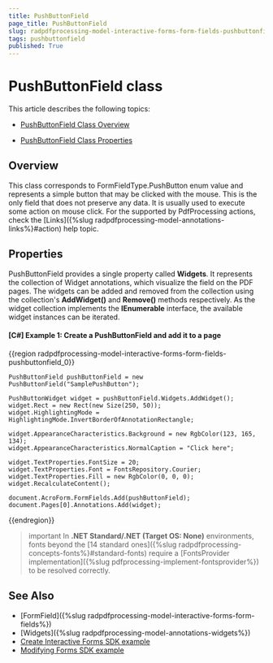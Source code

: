 ```yaml
---
title: PushButtonField 
page_title: PushButtonField 
slug: radpdfprocessing-model-interactive-forms-form-fields-pushbuttonfield
tags: pushbuttonfield
published: True
---
```



# PushButtonField class

This article describes the following topics:

* [PushButtonField Class Overview](#overview)

* [PushButtonField Class Properties](#properties)

## Overview

This class corresponds to FormFieldType.PushButton enum value and represents a simple button that may be clicked with the mouse. This is the only field that does not preserve any data. It is usually used to execute some action on mouse click. For the supported by PdfProcessing actions, check the [Links]({%slug radpdfprocessing-model-annotations-links%}#action) help topic.

## Properties

PushButtonField provides a single property called **Widgets**. It represents the collection of Widget annotations, which visualize the field on the PDF pages. The widgets can be added and removed from the collection using the collection's **AddWidget()** and **Remove()** methods respectively. As the widget collection implements the **IEnumerable** interface, the available widget instances can be iterated.


#### **[C#] Example 1: Create a PushButtonField and add it to a page**
{{region radpdfprocessing-model-interactive-forms-form-fields-pushbuttonfield_0}}
	
	PushButtonField pushButtonField = new PushButtonField("SamplePushButton");
	
	PushButtonWidget widget = pushButtonField.Widgets.AddWidget();
	widget.Rect = new Rect(new Size(250, 50));
	widget.HighlightingMode = HighlightingMode.InvertBorderOfAnnotationRectangle;
	
	widget.AppearanceCharacteristics.Background = new RgbColor(123, 165, 134);
	widget.AppearanceCharacteristics.NormalCaption = "Click here";
	
	widget.TextProperties.FontSize = 20;
	widget.TextProperties.Font = FontsRepository.Courier;
	widget.TextProperties.Fill = new RgbColor(0, 0, 0);
    widget.RecalculateContent();

	document.AcroForm.FormFields.Add(pushButtonField);
	document.Pages[0].Annotations.Add(widget);
{{endregion}}

>important In **.NET Standard/.NET (Target OS: None)** environments, fonts beyond the [14 standard ones]({%slug radpdfprocessing-concepts-fonts%}#standard-fonts) require a [FontsProvider implementation]({%slug pdfprocessing-implement-fontsprovider%}) to be resolved correctly.

## See Also

* [FormField]({%slug radpdfprocessing-model-interactive-forms-form-fields%})
* [Widgets]({%slug radpdfprocessing-model-annotations-widgets%})
* [Create Interactive Forms SDK example](https://github.com/telerik/document-processing-sdk/tree/master/PdfProcessing/CreateInteractiveForms) 
* [Modifying Forms SDK example](https://github.com/telerik/document-processing-sdk/tree/master/PdfProcessing/ModifyForms) 
